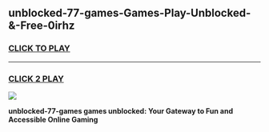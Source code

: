 
## unblocked-77-games-Games-Play-Unblocked-&-Free-0irhz
<h3>
<a href="https://premium76.site?title=unblocked-77-games&ref=24A">CLICK TO PLAY</a></h3>
<hr>

<h3>
<a href="https://premium76.site?title=unblocked-77-games&ref=24A">CLICK 2 PLAY</a>
  
</h3>

<a href="https://premium76.site?title=unblocked-77-games&ref=24A"><img src="https://clearcache.store/games.png"></a>


**unblocked-77-games games unblocked: Your Gateway to Fun and Accessible Online Gaming**

